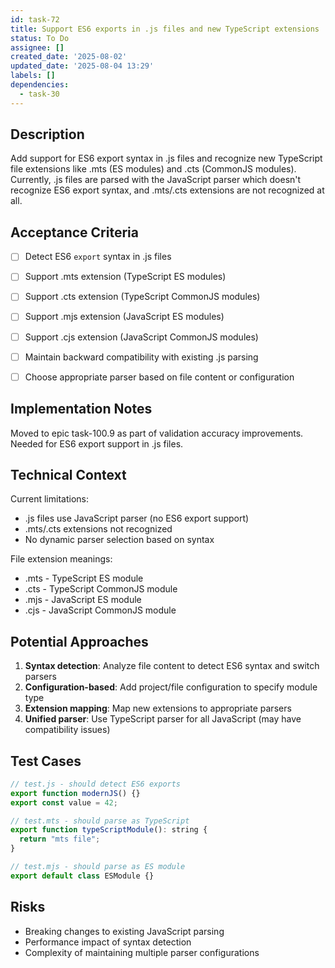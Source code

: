 ```yaml
---
id: task-72
title: Support ES6 exports in .js files and new TypeScript extensions
status: To Do
assignee: []
created_date: '2025-08-02'
updated_date: '2025-08-04 13:29'
labels: []
dependencies:
  - task-30
---
```


## Description

Add support for ES6 export syntax in .js files and recognize new TypeScript file extensions like .mts (ES modules) and .cts (CommonJS modules). Currently, .js files are parsed with the JavaScript parser which doesn't recognize ES6 export syntax, and .mts/.cts extensions are not recognized at all.

## Acceptance Criteria

- [ ] Detect ES6 `export` syntax in .js files
- [ ] Support .mts extension (TypeScript ES modules)
- [ ] Support .cts extension (TypeScript CommonJS modules)
- [ ] Support .mjs extension (JavaScript ES modules)
- [ ] Support .cjs extension (JavaScript CommonJS modules)
- [ ] Maintain backward compatibility with existing .js parsing
- [ ] Choose appropriate parser based on file content or configuration


## Implementation Notes

Moved to epic task-100.9 as part of validation accuracy improvements. Needed for ES6 export support in .js files.
## Technical Context

Current limitations:

- .js files use JavaScript parser (no ES6 export support)
- .mts/.cts extensions not recognized
- No dynamic parser selection based on syntax

File extension meanings:

- .mts - TypeScript ES module
- .cts - TypeScript CommonJS module  
- .mjs - JavaScript ES module
- .cjs - JavaScript CommonJS module

## Potential Approaches

1. **Syntax detection**: Analyze file content to detect ES6 syntax and switch parsers
2. **Configuration-based**: Add project/file configuration to specify module type
3. **Extension mapping**: Map new extensions to appropriate parsers
4. **Unified parser**: Use TypeScript parser for all JavaScript (may have compatibility issues)

## Test Cases

```javascript
// test.js - should detect ES6 exports
export function modernJS() {}
export const value = 42;

// test.mts - should parse as TypeScript
export function typeScriptModule(): string {
  return "mts file";
}

// test.mjs - should parse as ES module
export default class ESModule {}
```

## Risks

- Breaking changes to existing JavaScript parsing
- Performance impact of syntax detection
- Complexity of maintaining multiple parser configurations
